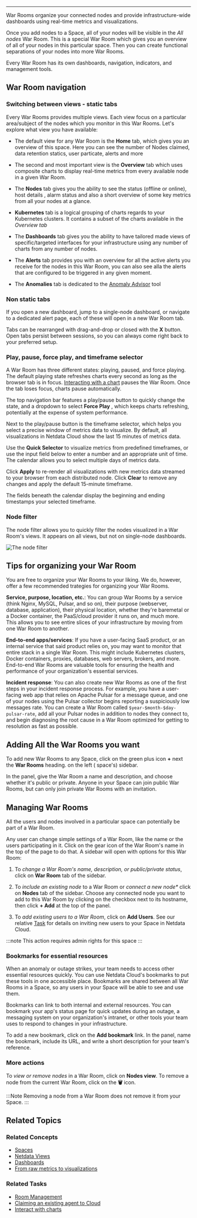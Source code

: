 <!--
title: "Rooms"
sidebar_label: "Rooms"
custom_edit_url: "https://github.com/netdata/netdata/blob/master/docs/concepts/netdata-cloud/rooms.md"
sidebar_position: "1700"
learn_status: "Published"
learn_topic_type: "Concepts"
learn_rel_path: "Concepts/Netdata cloud"
learn_docs_purpose: "Present the concept of a room, it's purpose and use cases"
-->


**********************************************************************

War Rooms organize your connected nodes and provide infrastructure-wide dashboards using real-time metrics and
visualizations.

Once you add nodes to a Space, all of your nodes will be visible in the _All nodes_ War Room. This is a special War Room
which gives you an overview of all of your nodes in this particular space. Then you can create functional separations of
your nodes into more War Rooms. 

Every War Room has its own dashboards, navigation, indicators, and management tools.

## War Room navigation

### Switching between views - static tabs

Every War Rooms provides multiple views. Each view focus on a particular area/subject of the nodes which you monitor in
this War Rooms. Let's explore what view you have available:

- The default view for any War Room is the **Home** tab, which gives you an overview
  of this space. Here you can see the number of Nodes claimed, data retention statics, user particate, alerts and more

- The second and most important view is the **Overview** tab which uses composite
  charts to display real-time metrics from every available node in a given War Room.

- The **Nodes** tab gives you the ability to see the status (offline or online), host details
  , alarm status and also a short overview of some key metrics from all your nodes at a glance.

- **Kubernetes** tab is a logical grouping of charts regards to your Kubernetes clusters.
  It contains a subset of the charts available in the _Overview tab_

- The **Dashboards** tab gives you the ability to have tailored made views of
  specific/targeted interfaces for your infrastructure using any number of charts from any number of nodes.

- The **Alerts** tab provides you with an overview for all the active alerts you receive for the nodes in this War Room,
  you can also see alla the alerts that are configured to be triggered in any given moment.

- The **Anomalies** tab is dedicated to the [Anomaly Advisor](https://github.com/netdata/netdata/blob/master/docs/concepts/netdata-architecture/guided-troubleshooting.md#anomaly-advisor) tool

### Non static tabs

If you open a new dashboard, jump to a single-node dashboard, or navigate to a dedicated
alert page, each of these will open in a new War Room tab.

Tabs can be rearranged with drag-and-drop or closed with the **X** button. Open tabs persist between sessions, so you
can always come right back to your preferred setup.

### Play, pause, force play, and timeframe selector

A War Room has three different states: playing, paused, and force playing. The default playing state refreshes charts
every second as long as the browser tab is in focus. [Interacting with a chart](https://github.com/netdata/netdata/blob/master/docs/tasks/operations/interact-with-the-charts.md) pauses
the War Room. Once the tab loses focus, charts pause automatically.

The top navigation bar features a play/pause button to quickly change the state, and a dropdown to select **Force Play**
, which keeps charts refreshing, potentially at the expense of system performance.

Next to the play/pause button is the timeframe selector, which helps you select a precise window of metrics data to
visualize. By default, all visualizations in Netdata Cloud show the last 15 minutes of metrics data.

Use the **Quick Selector** to visualize metrics from predefined timeframes, or use the input field below to enter a
number and an appropriate unit of time. The calendar allows you to select multiple days of metrics data.

Click **Apply** to re-render all visualizations with new metrics data streamed to your browser from each distributed
node. Click **Clear** to remove any changes and apply the default 15-minute timeframe.

The fields beneath the calendar display the beginning and ending timestamps your selected timeframe.


### Node filter

The node filter allows you to quickly filter the nodes visualized in a War Room's views. It appears on all views, but
not on single-node dashboards.

![The node filter](https://user-images.githubusercontent.com/12612986/172674440-df224058-2b2c-41da-bb45-f4eb82e342e5.png)


## Tips for organizing your War Room

You are free to organize your War Rooms to your liking. We do, however, offer a few recommended trategies for organizing your War Rooms.

**Service, purpose, location, etc.**: You can group War Rooms by a service (think Nginx, MySQL, Pulsar, and so on),
their purpose (webserver, database, application), their physical location, whether they're baremetal or a Docker
container, the PaaS/cloud provider it runs on, and much more. This allows you to see entire slices of your
infrastructure by moving from one War Room to another.

**End-to-end apps/services**: If you have a user-facing SaaS product, or an internal service that said product relies
on, you may want to monitor that entire stack in a single War Room. This might include Kubernetes clusters, Docker
containers, proxies, databases, web servers, brokers, and more. End-to-end War Rooms are valuable tools for ensuring the
health and performance of your organization's essential services.

**Incident response**: You can also create new War Rooms as one of the first steps in your incident response process.
For example, you have a user-facing web app that relies on Apache Pulsar for a message queue, and one of your nodes
using the Pulsar collector begins reporting a suspiciously low
messages rate. You can create a War Room called `$year-$month-$day-pulsar-rate`, add all your Pulsar nodes in addition
to nodes they connect to, and begin diagnosing the root cause in a War Room optimized for getting to resolution as fast
as possible.

## Adding All the War Rooms you want

To add new War Rooms to any Space, click on the green plus icon **+** next the **War Rooms** heading. on the left (
space's) sidebar.

In the panel, give the War Room a name and description, and choose whether it's public or private. Anyone in your Space
can join public War Rooms, but can only join private War Rooms with an invitation.

## Managing War Rooms

All the users and nodes involved in a particular space can potentially be part of a War Room.

Any user can change simple settings of a War Room, like the name or the users participating in it. Click on the gear 
icon of the War Room's name in the top of the page to do that. A sidebar will open with options for this War Room:

1. To _change a War Room's name, description, or public/private status_, click on **War Room** tab of the sidebar.

2. To _include an existing node_ to a War Room or _connect a new node*_ click on **Nodes** tab of the sidebar. Choose any
connected node you want to add to this War Room by clicking on the checkbox next to its hostname, then click **+ Add**
at the top of the panel.

3. To _add existing users to a War Room_, click on **Add Users**. See our relative [Task](https://github.com/netdata/netdata/blob/master/docs/tasks/setup/space-administration/rooms.md#add-users-to-a-war-room)
for details on inviting new users to your Space in Netdata Cloud.

:::note
 This action requires admin rights for this space
:::

### Bookmarks for  essential resources

When an anomaly or outage strikes, your team needs to access other essential resources quickly. You can use Netdata
Cloud's bookmarks to put these tools in one accessible place. Bookmarks are shared between all War Rooms in a Space, so
any users in your Space will be able to see and use them.

Bookmarks can link to both internal and external resources. You can bookmark your app's status page for quick updates
during an outage, a messaging system on your organization's intranet, or other tools your team uses to respond to
changes in your infrastructure.

To add a new bookmark, click on the **Add bookmark** link. In the panel, name the bookmark, include its URL, and write a
short description for your team's reference.

### More actions

To _view or remove nodes_ in a War Room, click on **Nodes view**. To remove a node from the current War Room, click on
the **🗑** icon. 

:::Note
 Removing a node from a War Room does not remove it from your Space.
:::

## Related Topics

### **Related Concepts**
- [Spaces](https://github.com/netdata/netdata/blob/master/docs/concepts/netdata-cloud/spaces.md)
- [Netdata Views](https://github.com/netdata/netdata/blob/master/docs/concepts/netdata-cloud/netdata-views.md)
- [Dashboards](https://github.com/netdata/netdata/blob/master/docs/concepts/visualizations/dashboards.md)
- [From raw metrics to visualizations](https://github.com/netdata/master/blob/master/docs/concepts/visualizations/from-raw-metrics-to-visualization.md)

### Related Tasks
- [Room Management](https://github.com/netdata/netdata/blob/master/docs/tasks/setup/space-administration/rooms.md)
- [Claiming an existing agent to Cloud](https://github.com/netdata/netdata/blob/master/docs/tasks/setup/claim-existing-agent-to-cloud.md)
- [Interact with charts](https://github.com/netdata/netdata/blob/master/docs/tasks/operations/interact-with-the-charts.md)
